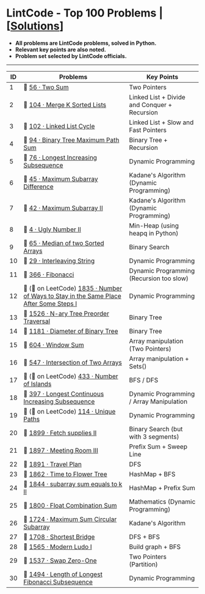 # LintCode - Top 100 Problems | [[Solutions](https://github.com/BrandonBian/LeetCode-Notes/blob/main/problems-and-solutions/LintCode/chapter-by-chapter-solutions.md)]
- **All problems are LintCode problems, solved in Python.**
- **Relevant key points are also noted.**
- **Problem set selected by LintCode officials.**

---

| ID | Problems | Key Points |
| --- | ------------- | ------------- |
| 1 | :green_book: [56 · Two Sum](https://www.lintcode.com/problem/56/?_from=collection&fromId=164)  | Two Pointers |
| 2 | :orange_book: [104 · Merge K Sorted Lists](https://www.lintcode.com/problem/104/?_from=collection&fromId=164) | Linked List + Divide and Conquer + Recursion |
| 3 | :orange_book: [102 · Linked List Cycle](https://www.lintcode.com/problem/102/?_from=collection&fromId=164) | Linked List + Slow and Fast Pointers
| 4 | :orange_book: [94 · Binary Tree Maximum Path Sum](https://www.lintcode.com/problem/94/?_from=collection&fromId=164) | Binary Tree + Recursion
| 5 | :orange_book: [76 · Longest Increasing Subsequence](https://www.lintcode.com/problem/76/?_from=collection&fromId=164) | Dynamic Programming
| 6 | :orange_book: [45 · Maximum Subarray Difference](https://www.lintcode.com/problem/45/?_from=collection&fromId=164) | Kadane's Algorithm (Dynamic Programming)
| 7 | :orange_book: [42 · Maximum Subarray II](https://www.lintcode.com/problem/42/solution/16867?_from=collection&fromId=164) | Kadane's Algorithm (Dynamic Programming)
| 8 | :orange_book: [4 · Ugly Number II](https://www.lintcode.com/problem/4/?_from=collection&fromId=164) | Min-Heap (using heapq in Python)
| 9 | :closed_book: [65 · Median of two Sorted Arrays](https://www.lintcode.com/problem/65/?_from=collection&fromId=164) | Binary Search
| 10 | :closed_book: [29 · Interleaving String](https://www.lintcode.com/problem/29/?_from=collection&fromId=164) | Dynamic Programming
| 11 | :green_book: [366 · Fibonacci](https://www.lintcode.com/problem/366/?fromId=164&_from=collection) | Dynamic Programming (Recursion too slow)
| 12 | :green_book: (:closed_book: on LeetCode) [1835 · Number of Ways to Stay in the Same Place After Some Steps I](https://www.lintcode.com/problem/1835/?fromId=164&_from=collection) | Dynamic Programming
| 13 | :green_book: [1526 · N-ary Tree Preorder Traversal](https://www.lintcode.com/problem/1526/?fromId=164&_from=collection) | Binary Tree
| 14 | :green_book: [1181 · Diameter of Binary Tree](https://www.lintcode.com/problem/1181/?fromId=164&_from=collection) | Binary Tree
| 15 | :green_book: [604 · Window Sum](https://www.lintcode.com/problem/604/?fromId=164&_from=collection) | Array manipulation (Two Pointers)
| 16 | :green_book: [547 · Intersection of Two Arrays](https://www.lintcode.com/problem/547/?fromId=164&_from=collection) | Array manipulation + Sets()
| 17 | :green_book: (:orange_book: on LeetCode) [433 · Number of Islands](https://www.lintcode.com/problem/433/?fromId=164&_from=collection) | BFS / DFS
| 18 | :green_book: [397 · Longest Continuous Increasing Subsequence](https://www.lintcode.com/problem/397/?fromId=164&_from=collection) | Dynamic Programming / Array Manipulation
| 19 | :green_book: (:orange_book: on LeetCode) [114 · Unique Paths](https://www.lintcode.com/problem/114/?fromId=164&_from=collection) | Dynamic Programming
| 20 | :orange_book: [1899 · Fetch supplies II](https://www.lintcode.com/problem/1899/?fromId=164&_from=collection) | Binary Search (but with 3 segments)
| 21 | :orange_book: [1897 · Meeting Room III](https://www.lintcode.com/problem/1897/?fromId=164&_from=collection) | Prefix Sum + Sweep Line
| 22 | :orange_book: [1891 · Travel Plan](https://www.lintcode.com/problem/1891/?fromId=164&_from=collection) | DFS
| 23 | :orange_book: [1862 · Time to Flower Tree](https://www.lintcode.com/problem/1862/?fromId=164&_from=collection) | HashMap + BFS
| 24 | :orange_book: [1844 · subarray sum equals to k II](https://www.lintcode.com/problem/1844/?fromId=164&_from=collection) | HashMap + Prefix Sum
| 25 | :orange_book: [1800 · Float Combination Sum](https://www.lintcode.com/problem/1800/?fromId=164&_from=collection) | Mathematics (Dynamic Programming)
| 26 | :orange_book: [1724 · Maximum Sum Circular Subarray](https://www.lintcode.com/problem/1724/?fromId=164&_from=collection) | Kadane's Algorithm
| 27 | :orange_book: [1708 · Shortest Bridge](https://www.lintcode.com/problem/1708/?fromId=164&_from=collection) | DFS + BFS
| 28 | :orange_book: [1565 · Modern Ludo I](https://www.lintcode.com/problem/1565/?fromId=164&_from=collection) | Build graph + BFS
| 29 | :orange_book: [1537 · Swap Zero-One](https://www.lintcode.com/problem/1537/?fromId=164&_from=collection) | Two Pointers (Partition)
| 30 | :orange_book: [1494 · Length of Longest Fibonacci Subsequence](https://www.lintcode.com/problem/1494/?fromId=164&_from=collection) | Dynamic Programming
